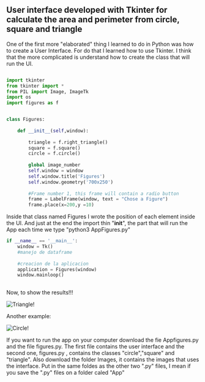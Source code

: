 ## User interface developed with Tkinter for calculate the area and perimeter from circle, square and triangle
 
One of the first more "elaborated" thing I learned to do in Python was how to create a User Interface. For do that I learned how to use Tkinter. I think that the more complicated is understand how to create the class that will run the UI. 

```python

import tkinter
from tkinter import *
from PIL import Image, ImageTk
import os
import figures as f


class Figures:
    
    def __init__(self,window):
        
        triangle = f.right_triangle()
        square = f.square()
        circle = f.circle()
        
        global image_number 
        self.window = window
        self.window.title('Figures')
        self.window.geometry('700x250')
        
        #Frame number 1, this frame will contain a radio button
        frame = LabelFrame(window, text = "Chose a Figure")
        frame.place(x=200,y =10)

```

Inside that class named Figures I wrote the position of each element inside the UI. And just at the end the import thin "__init__", the part that will run the App each time we type "python3 AppFigures.py"

```python
if __name__ == '__main__':
    window = Tk()
    #manejo de dataframe
    
    #creacion de la aplicacion
    application = Figures(window)
    window.mainloop()
 
 ```
 
 Now, to show the results!!!
 
 
![Triangle!](IM2.png.JPG)

Another example:


 ![Circle!](IM3.png.JPG)
 
 If you want to run the app on your computer download the fie Appfigures.py and the file figures.py. The first file contains the user interface and the second one, figures.py , contains the classes "circle","square" and "triangle". Also download the folder Images, it contains the images that uses the interface. Put in the same foldes as the other two ".py" files, I mean if you save the ".py" files on a folder caled "App"
